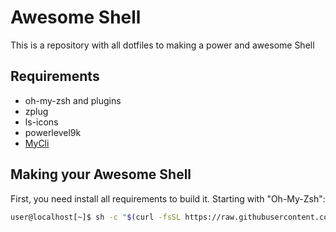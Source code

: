 # Awesome Shell
This is a repository with all dotfiles to making a power and awesome Shell

## Requirements

- oh-my-zsh and plugins
- zplug
- ls-icons
- powerlevel9k
- [MyCli](https://github.com/dbcli/mycli)

## Making your Awesome Shell

First, you need install all requirements to build it. Starting with "Oh-My-Zsh":

```bash
user@localhost[~]$ sh -c "$(curl -fsSL https://raw.githubusercontent.com/robbyrussell/oh-my-zsh/master/tools/install.sh)"
```

